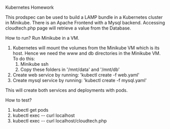 Kubernetes Homework

This prodspec can be used to build a LAMP bundle in a Kubernetes cluster in Minikube.
There is an Apache Frontend with a Mysql backend. Accessing cloudtech.php page will retrieve a value from the Database.

How to run? 
Run Minikube in a VM.

1. Kubernetes will mount the volumes from the Minikube VM which is its host. Hence we need the www and db directories in the Minikube VM. To do this:
	1. Minikube ssh
	2. Copy these folders in '/mnt/data' and '/mnt/db'
2. Create web service by running: 'kubectl create -f web.yaml'
3. Create mysql service by running: 'kubectl create -f mysql.yaml'

This will create both services and deployments with pods.

How to test?
1. kubectl get pods
2. kubectl exec <web pod> -- curl localhost
3. kubectl exec <web pod> -- curl localhost/cloudtech.php

